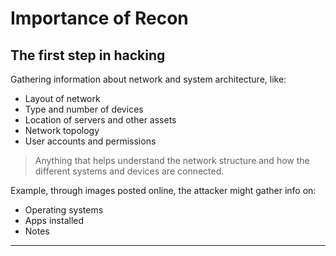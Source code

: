 # Importance of Recon
## The first step in hacking

Gathering information about network and system architecture, like:

- Layout of network
- Type and number of devices
- Location of servers and other assets
- Network topology
- User accounts and permissions

> Anything that helps understand the network structure and how the different systems and devices are connected.

Example, through images posted online, the attacker might gather info on:

- Operating systems
- Apps installed
- Notes

---
